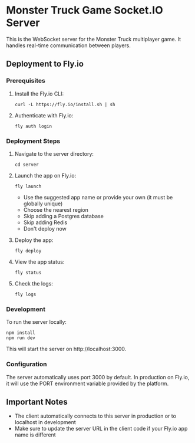 # Monster Truck Game Socket.IO Server

This is the WebSocket server for the Monster Truck multiplayer game. It handles real-time communication between players.

## Deployment to Fly.io

### Prerequisites

1. Install the Fly.io CLI:
   ```
   curl -L https://fly.io/install.sh | sh
   ```

2. Authenticate with Fly.io:
   ```
   fly auth login
   ```

### Deployment Steps

1. Navigate to the server directory:
   ```
   cd server
   ```

2. Launch the app on Fly.io:
   ```
   fly launch
   ```
   - Use the suggested app name or provide your own (it must be globally unique)
   - Choose the nearest region
   - Skip adding a Postgres database
   - Skip adding Redis
   - Don't deploy now

3. Deploy the app:
   ```
   fly deploy
   ```

4. View the app status:
   ```
   fly status
   ```

5. Check the logs:
   ```
   fly logs
   ```

### Development

To run the server locally:

```
npm install
npm run dev
```

This will start the server on http://localhost:3000.

### Configuration

The server automatically uses port 3000 by default. In production on Fly.io, it will use the PORT environment variable provided by the platform.

## Important Notes

- The client automatically connects to this server in production or to localhost in development
- Make sure to update the server URL in the client code if your Fly.io app name is different